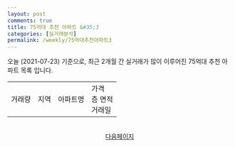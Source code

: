 ```yaml
---
layout: post
comments: true
title: 75억대 추천 아파트 &#35;3
categories: [실거래분석]
permalink: /weekly/75억대추천아파트3
---
```


오늘 (2021-07-23) 기준으로, 최근 2개월 간 실거래가 많이 이루어진 75억대 추천 아파트 목록 입니다.

<table class="sortable">
  <tr>
    <td>거래량</td>
    <td>지역</td>
    <td>아파트명</td>
    <td>가격<br>층 면적<br>거래일</td>
  </tr>

</table>

<br>
<center><a href="/weekly/75억대추천아파트4">다음페이지</a></center>
<br><br>
